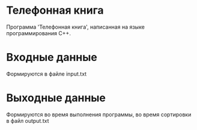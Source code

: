 # Телефонная книга
Программа 'Телефонная книга', написанная на языке программирования C++.

# Входные данные
Формируются в файле input.txt

# Выходные данные
Формируются во время выполнения программы, во время сортировки в файл output.txt
